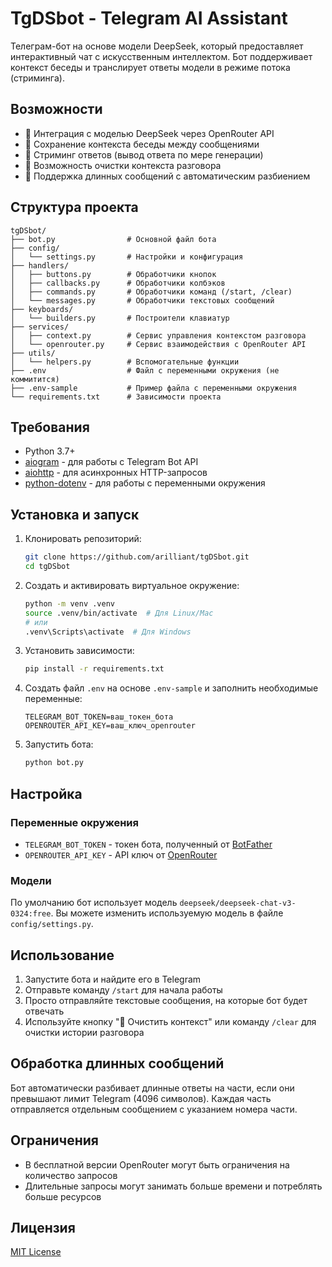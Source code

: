 # TgDSbot - Telegram AI Assistant

Телеграм-бот на основе модели DeepSeek, который предоставляет интерактивный чат с искусственным интеллектом. Бот поддерживает контекст беседы и транслирует ответы модели в режиме потока (стриминга).

## Возможности

- 🧠 Интеграция с моделью DeepSeek через OpenRouter API
- 💬 Сохранение контекста беседы между сообщениями
- 🔄 Стриминг ответов (вывод ответа по мере генерации)
- 🧹 Возможность очистки контекста разговора
- 📝 Поддержка длинных сообщений с автоматическим разбиением

## Структура проекта

```
tgDSbot/
├── bot.py                # Основной файл бота
├── config/
│   └── settings.py       # Настройки и конфигурация
├── handlers/
│   ├── buttons.py        # Обработчики кнопок
│   ├── callbacks.py      # Обработчики колбэков
│   ├── commands.py       # Обработчики команд (/start, /clear)
│   └── messages.py       # Обработчики текстовых сообщений
├── keyboards/
│   └── builders.py       # Построители клавиатур
├── services/
│   ├── context.py        # Сервис управления контекстом разговора
│   └── openrouter.py     # Сервис взаимодействия с OpenRouter API
├── utils/
│   └── helpers.py        # Вспомогательные функции
├── .env                  # Файл с переменными окружения (не коммитится)
├── .env-sample           # Пример файла с переменными окружения
└── requirements.txt      # Зависимости проекта
```

## Требования

- Python 3.7+
- [aiogram](https://github.com/aiogram/aiogram) - для работы с Telegram Bot API
- [aiohttp](https://github.com/aio-libs/aiohttp) - для асинхронных HTTP-запросов
- [python-dotenv](https://github.com/theskumar/python-dotenv) - для работы с переменными окружения

## Установка и запуск

1. Клонировать репозиторий:
   ```bash
   git clone https://github.com/arilliant/tgDSbot.git
   cd tgDSbot
   ```

2. Создать и активировать виртуальное окружение:
   ```bash
   python -m venv .venv
   source .venv/bin/activate  # Для Linux/Mac
   # или
   .venv\Scripts\activate  # Для Windows
   ```

3. Установить зависимости:
   ```bash
   pip install -r requirements.txt
   ```

4. Создать файл `.env` на основе `.env-sample` и заполнить необходимые переменные:
   ```
   TELEGRAM_BOT_TOKEN=ваш_токен_бота
   OPENROUTER_API_KEY=ваш_ключ_openrouter
   ```

5. Запустить бота:
   ```bash
   python bot.py
   ```

## Настройка

### Переменные окружения

- `TELEGRAM_BOT_TOKEN` - токен бота, полученный от [BotFather](https://t.me/BotFather)
- `OPENROUTER_API_KEY` - API ключ от [OpenRouter](https://openrouter.ai/)

### Модели

По умолчанию бот использует модель `deepseek/deepseek-chat-v3-0324:free`. Вы можете изменить используемую модель в файле `config/settings.py`.

## Использование

1. Запустите бота и найдите его в Telegram
2. Отправьте команду `/start` для начала работы
3. Просто отправляйте текстовые сообщения, на которые бот будет отвечать
4. Используйте кнопку "🧹 Очистить контекст" или команду `/clear` для очистки истории разговора

## Обработка длинных сообщений

Бот автоматически разбивает длинные ответы на части, если они превышают лимит Telegram (4096 символов). Каждая часть отправляется отдельным сообщением с указанием номера части.

## Ограничения

- В бесплатной версии OpenRouter могут быть ограничения на количество запросов
- Длительные запросы могут занимать больше времени и потреблять больше ресурсов

## Лицензия

[MIT License](LICENSE)